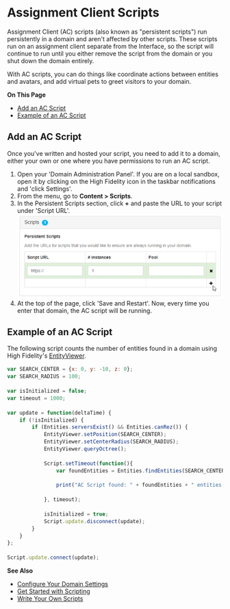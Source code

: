 # Assignment Client Scripts

Assignment Client (AC) scripts (also known as "persistent scripts") run persistently in a domain and aren't affected by other scripts. These scripts run on an assignment client separate from the Interface, so the script will continue to run until you either remove the script from the domain or you shut down the domain entirely.

With AC scripts, you can do things like coordinate actions between entities and avatars, and add virtual pets to greet visitors to your domain.

**On This Page**
* [Add an AC Script](#add-an-ac-script)
* [Example of an AC Script](#example-of-an-ac-script)

## Add an AC Script
Once you've written and hosted your script, you need to add it to a domain, either your own or one where you have permissions to run an AC script.

1. Open your 'Domain Administration Panel'. If you are on a local sandbox, open it by clicking on the High Fidelity icon in the taskbar notifications and 'click Settings'.
2. From the menu, go to **Content > Scripts**.
3. In the Persistent Scripts section, click **+** and paste the URL to your script under 'Script URL'. 
![](_images/ac-script.png)
4. At the top of the page, click 'Save and Restart'. Now, every time you enter that domain, the AC script will be running.

## Example of an AC Script

The following script counts the number of entities found in a domain using High Fidelity's [EntityViewer](https://apidocs.highfidelity.com/EntityViewer.html).

```javascript
var SEARCH_CENTER = {x: 0, y: -10, z: 0};
var SEARCH_RADIUS = 100;

var isInitialized = false;
var timeout = 1000;

var update = function(deltaTime) {
    if (!isInitialized) {
        if (Entities.serversExist() && Entities.canRez()) {
            EntityViewer.setPosition(SEARCH_CENTER);
            EntityViewer.setCenterRadius(SEARCH_RADIUS);
            EntityViewer.queryOctree();

            Script.setTimeout(function(){
                var foundEntities = Entities.findEntities(SEARCH_CENTER, SEARCH_RADIUS).length;

                print("AC Script found: " + foundEntities + " entities within " + SEARCH_RADIUS + "m of " + JSON.stringify(SEARCH_CENTER));
    
            }, timeout);
         
            isInitialized = true;
            Script.update.disconnect(update);
        }
    }
};

Script.update.connect(update);
```

**See Also**

+ [Configure Your Domain Settings](../host/your-domain/configure-settings)
+ [Get Started with Scripting](get-started-with-scripting)
+ [Write Your Own Scripts](write-scripts)